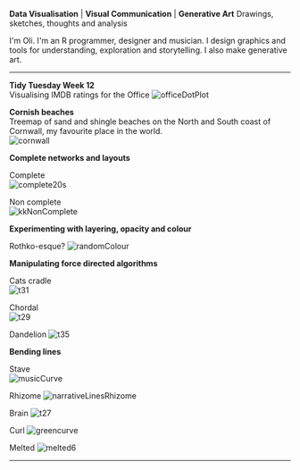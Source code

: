 **Data Visualisation** | **Visual Communication** | **Generative Art**
Drawings, sketches, thoughts and analysis

I'm Oli. I'm an R programmer, designer and musician. I design graphics and tools for understanding, exploration and storytelling. I also make generative art.

----------

**Tidy Tuesday Week 12**  
Visualising IMDB ratings for the Office
![officeDotPlot](/officeDotPlot.png)

**Cornish beaches**  
Treemap of sand and shingle beaches on the North and South coast of Cornwall, my favourite place in the world.  
![cornwall](/cornwall.png)


**Complete networks and layouts**    

Complete  
![complete20s](/complete20s.png)

Non complete  
![kkNonComplete](/kkNonComplete.png)


**Experimenting with layering, opacity and colour**  

Rothko-esque?
![randomColour](/randomColour.png)


**Manipulating force directed algorithms**  

Cats cradle  
![t31](/t31.png)

Chordal  
![t29](/t29.png)

Dandelion
![t35](/t35.jpg)


**Bending lines**  

Stave  
![musicCurve](/musicCurve.png)

Rhizome
![narrativeLinesRhizome](/narrativeLinesRhizome.jpg)

Brain
![t27](/t27.jpg)

Curl
![greencurve](/greencurve.png)

Melted
![melted6](/melted6.png)

----------




